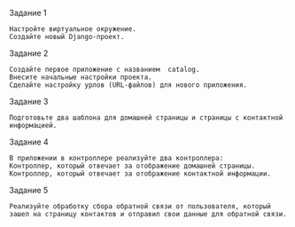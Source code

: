 Задание 1

    Настройте виртуальное окружение.
    Создайте новый Django-проект.

Задание 2

    Создайте первое приложение с названием  catalog.
    Внесите начальные настройки проекта.
    Сделайте настройку урлов (URL-файлов) для нового приложения.

Задание 3

    Подготовьте два шаблона для домашней страницы и страницы с контактной информацией.

Задание 4

    В приложении в контроллере реализуйте два контроллера:
    Контроллер, который отвечает за отображение домашней страницы.
    Контроллер, который отвечает за отображение контактной информации.


Задание 5

    Реализуйте обработку сбора обратной связи от пользователя, который зашел на страницу контактов и отправил свои данные для обратной связи.

